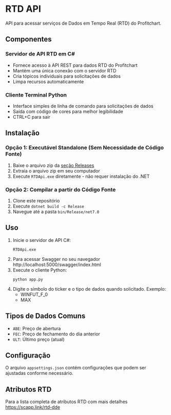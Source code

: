 # RTD API
API para acessar serviços de Dados em Tempo Real (RTD) do Profitchart.

## Componentes
### Servidor de API RTD em C#
- Fornece acesso à API REST para dados RTD do Profitchart
- Mantém uma única conexão com o servidor RTD
- Cria tópicos individuais para solicitações de dados
- Limpa recursos automaticamente

### Cliente Terminal Python
- Interface simples de linha de comando para solicitações de dados
- Saída com código de cores para melhor legibilidade
- CTRL+C para sair

## Instalação

### Opção 1: Executável Standalone (Sem Necessidade de Código Fonte)
1. Baixe o arquivo zip da [seção Releases](https://github.com/hbschiller/CompositeManApi/releases)
2. Extraia o arquivo zip em seu computador
3. Execute `RTDApi.exe` diretamente - não requer instalação do .NET

### Opção 2: Compilar a partir do Código Fonte
1. Clone este repositório
2. Execute `dotnet build -c Release`
3. Navegue até a pasta `bin/Release/net7.0`

## Uso
1. Inicie o servidor de API C#:
   ```
   RTDApi.exe
   ```
2. Para acessar Swagger no seu navegador http://localhost:5000/swagger/index.html
3. Execute o cliente Python:
   ```
   python app.py
   ```
4. Digite o símbolo do ticker e o tipo de dados quando solicitado.
   Exemplo: 
   - WINFUT_F_0 
   - MAX

## Tipos de Dados Comuns
- `ABE`: Preço de abertura
- `FEC`: Preço de fechamento do dia anterior
- `ULT`: Último preço (atual)

## Configuração
O arquivo `appsettings.json` contém configurações que podem ser ajustadas conforme necessário.

## Atributos RTD

Para a lista completa de atributos RTD com mais detalhes https://scapp.link/rtd-dde